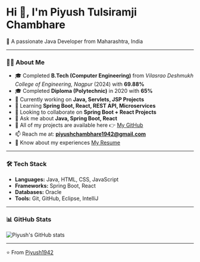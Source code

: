 # Hi 👋, I'm Piyush Tulsiramji Chambhare  

🚀 A passionate Java Developer from Maharashtra, India  

---

### 👨‍💻 About Me
- 🎓 Completed **B.Tech (Computer Engineering)** from *Vilasrao Deshmukh College of Engineering, Nagpur* (2024) with **69.88%**  
- 🎓 Completed **Diploma (Polytechnic)** in 2020 with **65%**  
- 🔭 Currently working on **Java, Servlets, JSP Projects**  
- 🌱 Learning **Spring Boot, React, REST API, Microservices**  
- 🤝 Looking to collaborate on **Spring Boot + React Projects**  
- 💬 Ask me about **Java, Spring Boot, React**  
- 📂 All of my projects are available here 👉 [My GitHub](https://github.com/Piyush1942)  
- 📫 Reach me at: **piyushchambhare1942@gmail.com**  
- 📄 Know about my experiences [My Resume](https://drive.google.com/your-resume-link)  

---

### 🛠️ Tech Stack
- **Languages:** Java, HTML, CSS, JavaScript  
- **Frameworks:** Spring Boot, React  
- **Databases:** Oracle  
- **Tools:** Git, GitHub, Eclipse, IntelliJ  

---

### 📊 GitHub Stats
![Piyush's GitHub stats](https://github-readme-stats.vercel.app/api?username=Piyush1942&show_icons=true&theme=radical)

---

⭐️ From [Piyush1942](https://github.com/Piyush1942)
